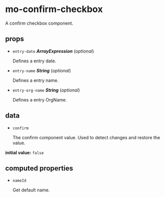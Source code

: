 # mo-confirm-checkbox 

A confirm checkbox component. 

## props 

- `entry-date` ***ArrayExpression*** (*optional*) 

  Defines a entry date. 

- `entry-name` ***String*** (*optional*) 

  Defines a entry name. 

- `entry-org-name` ***String*** (*optional*) 

  Defines a entry OrgName. 

## data 

- `confirm` 

  The confirm component value.
  Used to detect changes and restore the value. 

**initial value:** `false` 

## computed properties 

- `nameId` 

  Get default name. 

